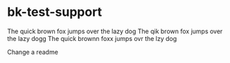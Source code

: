 # bk-test-support

The quick brown fox jumps over the lazy dog
The qik brown fox jumps over the lazy dogg
The quick brownn foxx jumps ovr the lzy dog

Change a readme
